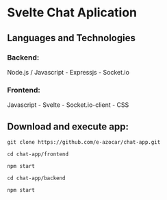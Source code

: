 # Svelte Chat Aplication

## Languages and Technologies
### Backend:
Node.js / Javascript - Expressjs - Socket.io
### Frontend:
Javascript - Svelte - Socket.io-client - CSS

## Download and execute app:

`git clone https://github.com/e-azocar/chat-app.git`

`cd chat-app/frontend`

`npm start`

`cd chat-app/backend`

`npm start`
